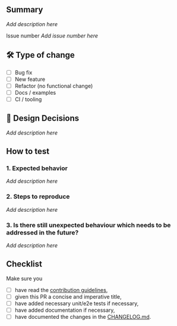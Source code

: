 ## Summary
<!-- A description of 1–3 sentences of what this PR does and *why*
What problem does this PR solve?
Which concept, bug, or requirement does it address? -->

*Add description here*

Issue number *Add issue number here*

## 🛠 Type of change
<!-- Tick **one**. -->

- [ ] Bug fix
- [ ] New feature
- [ ] Refactor (no functional change)
- [ ] Docs / examples
- [ ] CI / tooling

## 📝 Design Decisions
<!-- Changes in detail (files, concepts)
>Describe the way your implementation works or what design decisions you made if applicable.
>Which are the main files and concepts you changed or introduced? -->

*Add description here* 

## How to test

### 1. Expected behavior
*Add description here*
### 2. Steps to reproduce
*Add description here*
### 3. Is there still unexpected behaviour which needs to be addressed in the future?
*Add description here*

## Checklist

Make sure you

- [ ] have read the [contribution guidelines](../CONTRIBUTION.md),
- [ ] given this PR a concise and imperative title, <!-- e.g. "Fix memory leak in DeviceService" or "Add dark-mode toggle" -->
- [ ] have added necessary unit/e2e tests if necessary,
- [ ] have added documentation if necessary,
- [ ] have documented the changes in the [CHANGELOG.md](../CHANGELOG.md).